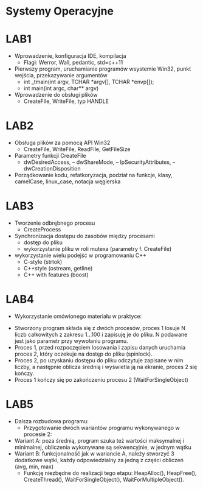 # Systemy Operacyjne

# LAB1
* Wprowadzenie, konfiguracja IDE, kompilacja
  - Flagi: Werror, Wall, pedantic, std=c++11
* Pierwszy program, uruchamianie programów wsystemie Win32, punkt wejścia, przekazywanie
argumentów
  - int _tmain(int argv, TCHAR *argv[], TCHAR *envp[]);
  - int main(int argc, char** argv)
* Wprowadzenie do obsługi plików
  - CreateFile, WriteFile, typ HANDLE
  
# LAB2
* Obsługa plików za pomocą API Win32
	- CreateFile, WriteFile, ReadFile, GetFileSize
* Parametry funkcji CreateFile
	- dwDesiredAccess,
	– dwShareMode,
	– lpSecurityAttributes,
	– dwCreationDisposition
* Porządkowanie kodu, refatkoryzacja, podział na funkcje, klasy, camelCase, linux_case, notacja węgierska

# LAB3
* Tworzenie odbrębnego procesu
	- CreateProcess
* Synchronizacja dostępu do zasobów między procesami
	- dostęp do pliku
	- wykorzystanie pliku w roli mutexa (parametry f. CreateFile)
* wykorzystanie wielu podejść w programowaniu C++
	- C-style (strtok)
	- C++style (ostream, getline)
	- C++ with features (boost)
	
# LAB4
* Wykorzystanie omówionego materiału w praktyce:
 - Stworzony program składa się z dwóch procesów, proces 1 losuje N liczb całkowitych z zakresu 1...100 i zapisuję je do pliku. N podawane jest jako parametr przy wywołaniu programu.
 - Proces 1, przed rozpoczęciem losowania i zapisu danych uruchamia proces 2, który oczekuje na dostęp do pliku (spinlock).
 - Proces 2, po uzyskaniu dostępu do pliku odczytuje zapisane w nim liczby, a następnie oblicza średnią i wyświetla ją na ekranie, proces 2 się kończy.
 - Proces 1 kończy się po zakończeniu procesu 2 (WaitForSingleObject)
 
# LAB5
* Dalsza rozbudowa programu:
	- Przygotowanie dwóch wariantów programu wykonywanego w procesie 2:
* Wariant A: poza średnią, program szuka też wartości maksymalnej i minimalnej, obliczenia wykonywane są sekwencyjnie, w jednym wątku
* Wariant B: funkcjonalność jak w wariancie A, należy stworzyć 3 dodatkowe wątki, każdy odpowiedzialny za jedną z części obliczeń (avg, min, max)
	- Funkcję niezbędne do realizacji tego etapu: HeapAlloc(), HeapFree(), CreateThread(), WaitForSingleObject(), WaitForMultipleObject().